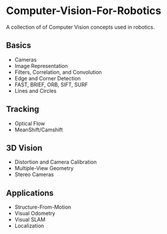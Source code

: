# Computer-Vision-For-Robotics
A collection of of Computer Vision concepts used in robotics.

## Basics
- Cameras
- Image Representation
- Filters, Correlation, and Convolution
- Edge and Corner Detection
- FAST, BRIEF, ORB, SIFT, SURF
- Lines and Circles

## Tracking
- Optical Flow
- MeanShift/Camshift

## 3D Vision
- Distortion and Camera Calibration
- Multiple-View Geometry
- Stereo Cameras

## Applications
- Structure-From-Motion
- Visual Odometry
- Visual SLAM
- Localization
